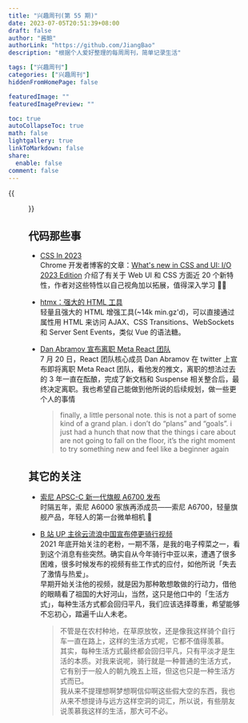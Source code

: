 ```yaml
---
title: "兴趣周刊(第 55 期)"
date: 2023-07-05T20:51:39+08:00
draft: false
author: "酱鲍"
authorLink: "https://github.com/JiangBao"
description: "根据个人爱好整理的每周周刊，简单记录生活"

tags: ["兴趣周刊"]
categories: ["兴趣周刊"]
hiddenFromHomePage: false

featuredImage: ""
featuredImagePreview: ""

toc: true
autoCollapseToc: true
math: false
lightgallery: true
linkToMarkdown: false
share:
  enable: false
comment: false
---
```


<!--more-->
{{<figure src="https://jiangbao-1258001083.cos.ap-shanghai.myqcloud.com/202307summer05.jpg" title="夕阳无限好">}}

## 代码那些事
* [CSS In 2023](https://juejin.cn/post/7232187022399586362)  
Chrome 开发者博客的文章：[What's new in CSS and UI: I/O 2023 Edition](https://developer.chrome.com/blog/whats-new-css-ui-2023/) 介绍了有关于 Web UI 和 CSS 方面近 20 个新特性，作者对这些特性以自己视角加以拓展，值得深入学习 👍🏻

* [htmx：强大的 HTML 工具](https://github.com/bigskysoftware/htmx)  
轻量且强大的 HTML 增强工具(~14k min.gz'd)，可以直接通过属性用 HTML 来访问 AJAX、CSS Transitions、WebSockets 和 Server Sent Events，类似 Vue 的语法糖。

* [Dan Abramov 宣布离职 Meta React 团队](https://twitter.com/dan_abramov/status/1682029195843739649)  
7 月 20 日，React 团队核心成员 Dan Abramov 在 twitter 上宣布即将离职 Meta React 团队，看他发的推文，离职的想法过去的 3 年一直在酝酿，完成了新文档和 Suspense 相关整合后，最终决定离职。我也希望自己能做到他所说的后续规划，做一些更个人的事情  
  > finally, a little personal note. this is not a part of some kind of a grand plan. i don’t do “plans” and “goals”. i just had a hunch that now that the things i care about are not going to fall on the floor, it’s the right moment to try something new and feel like a beginner again

## 其它的关注
* [索尼 APSC-C 新一代旗舰 A6700 发布](https://www.sonystyle.com.cn/products/ilc/ilce_6700/ilce_6700_b.html)  
时隔五年，索尼 A6000 家族再添成员——索尼 A6700，轻量旗舰产品，年轻人的第一台微单相机 🐶

* [B 站 UP 主徐云流浪中国宣布停更骑行视频](https://www.bilibili.com/opus/820051798205136901?spm_id_from=333.999.0.0)  
2021 年底开始关注的老粉，一期不落，是我的电子榨菜之一，看到这个消息有些突然。确实自从今年骑行中亚以来，遭遇了很多困难，很多时候发布的视频有些工作式的应付，如他所说「失去了激情与热爱」。  
早期开始关注他的视频，就是因为那种敢想敢做的行动力，借他的眼睛看了祖国的大好河山，当然，这只是他口中的「生活方式」，每种生活方式都会回归平凡，我们应该选择尊重，希望能够不忘初心，踏遍千山人未老。  
  > 不管是在农村种地，在草原放牧，还是像我这样骑个自行车一直在路上，这样的生活方式呢，它都不值得羡慕。  
  > 其实，每种生活方式最终都会回归平凡，只有平淡才是生活的本质。对我来说呢，骑行就是一种普通的生活方式，它有别于一般人的朝九晚五上班，但这也只是一种生活方式而已。  
  > 我从来不提理想啊梦想啊信仰啊这些假大空的东西，我也从来不想提诗与远方这样空洞的词汇，所以说，有些朋友说羡慕我这样的生活，那大可不必。
